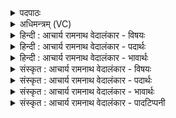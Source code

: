 <details><summary>पदपाठः</summary>

आ। घ꣣। गमत्। य꣡दि꣢꣯। श्र꣡व꣢꣯त्। स꣣हस्री꣡णी꣢भिः। ऊ꣣ति꣡भिः꣢। वा꣡जे꣢꣯भिः। उ꣡प꣢꣯। नः꣣। ह꣡वम्꣢꣯। ७४५।
</details>

<details><summary>अधिमन्त्रम् (VC)</summary>

- इन्द्रः
- शुनःशेप आजीगर्तिः
- गायत्री
- षड्जः
</details>

<details><summary>हिन्दी : आचार्य रामनाथ वेदालंकार - विषयः</summary>

आगे पुनः उसी विषय का वर्णन है।
</details>

<details><summary>हिन्दी : आचार्य रामनाथ वेदालंकार - पदार्थः</summary>

पदार्थान्वयभाषाः -  प्रथम—परमेश्वर के पक्ष में। (इन्द्र) जगदीश्वर (यदि) यदि (श्रवत्) हमारी पुकार को सुन ले, तो वह (घ) अवश्य ही (सहस्रिणीभिः) हजारों (ऊतिभिः) रक्षाओं के साथ और (वाजेभिः) बलों तथा ऐश्वर्यों के साथ (नः) हमारी (हवम्) पुकार पर (उप आ गमत्) हमारे समीप आ जाए ॥ द्वितीय—गुरु-शिष्य के पक्ष में। (यदि) यदि, यह विद्यार्थी (श्रवत्) गुरु-मुख से शास्त्रों को सुन चुकेगा, तो (सहस्रिणीभिः) सहस्रों (ऊतिभिः) विद्याजन्य तृप्तियों तथा (वाजेभिः) आत्मबलों के साथ (नः) हम नागरिकों के (हवम्) उत्सव आदि समारोह में (घ) निश्चय ही (उप आ गमत्) आयेगा और अपने विद्वत्तापूर्ण विचारों से हमें कृतार्थ करेगा ॥३॥
</details>

<details><summary>हिन्दी : आचार्य रामनाथ वेदालंकार - भावार्थः</summary>

भावार्थभाषाः -  हृदय से निकली हुई पुकार को जगदीश्वर अवश्य सुनता है। सुयोग्य गुरुओं के सान्निध्य में गुरुकुल में निवास करनेवाले विद्यार्थी विद्वान् होकर समावर्तन संस्कार के पश्चात् जब बाहर आयें,तब सबको उपदेश देकर श्रेष्ठ मार्ग में प्रवृत्त करें ॥३॥
</details>

<details><summary>संस्कृत : आचार्य रामनाथ वेदालंकार - विषयः</summary>

अथ पुनरपि तमेव विषयमाह।
</details>

<details><summary>संस्कृत : आचार्य रामनाथ वेदालंकार - पदार्थः</summary>

पदार्थान्वयभाषाः -  प्रथमः—परमेश्वरपरः। इन्द्रो जगदीश्वरः (यदि) चेत् (श्रवत्) अस्मदीयम् आह्वानं शृणुयात्, तर्हि सः (घ) अवश्यमेव (सहस्रिणीभिः) सहस्रसंख्याकाभिः (ऊतिभिः) रक्षाभिः (वाजेभिः) बलैः ऐश्वर्यैश्च सह (नः) अस्माकम् (हवम्) आह्वानम् (उप आगमत्) उपागच्छेत् ॥ द्वितीयः—गुरुशिष्यपरः। (यदि) एष विद्यार्थी चेत् (श्रवत्) गुरुमुखात् शास्त्राणि श्रोष्यति, तदा (सहस्रिणीभिः) सहस्रसंख्याकाभिः (ऊतिभिः) विद्यातृप्तिभिः। [अव रक्षणगतिकान्तिप्रीतितृप्त्यादिषु, क्तिनि रूपम्।] (वाजेभिः) आत्मबलैश्च सह (नः) नागरिकाणाम् अस्माकम् (हवम्) उत्सवादिसमारोहम् (घ) निश्चयेन (उप आ गमत्) उपागमिष्यति, स्वकीयैर्विद्वत्तापूर्णैर्विचारैश्चास्मान् कृतार्थयिष्यति। [श्रु श्रवणे, गम्लृ गतौ। लेटि प्रथमैकवचने श्रवत्, गमत् इति] ॥३॥२
</details>

<details><summary>संस्कृत : आचार्य रामनाथ वेदालंकार - भावार्थः</summary>

भावार्थभाषाः -  हार्दिकमाह्वानं जगदीश्वरोऽवश्यमेव शृणोति। सुयोग्यानां गुरूणां सान्निध्ये गुरुकुले वसन्तो विद्यार्थिनो विद्वांसो भूत्वा समावर्तनानन्तरं यदा बहिरागच्छेयुस्तदा सर्वानुपदिश्य सन्मार्गे प्रवर्तयेयुः ॥३॥
</details>

<details><summary>संस्कृत : आचार्य रामनाथ वेदालंकार - पादटिप्पनी</summary>

टिप्पणी:   १. ऋ० १।३०।८, अथ० २०।२६।२। २. ऋग्भाष्ये दयानन्दर्षिर्मन्त्रमिमं सभासेनाध्यक्षपक्षे व्याख्यातवान्।
</details>